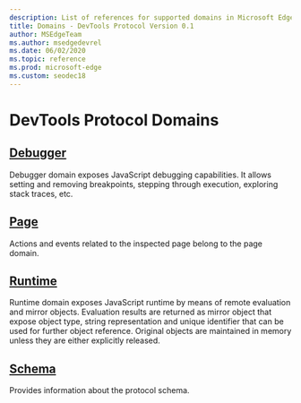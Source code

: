 ```yaml
---
description: List of references for supported domains in Microsoft Edge DevTools Protocol Version 0.1.
title: Domains - DevTools Protocol Version 0.1
author: MSEdgeTeam
ms.author: msedgedevrel
ms.date: 06/02/2020
ms.topic: reference
ms.prod: microsoft-edge
ms.custom: seodec18
---
```

# DevTools Protocol Domains
## [Debugger](debugger.md)
Debugger domain exposes JavaScript debugging capabilities. It allows setting and removing breakpoints, stepping through execution, exploring stack traces, etc.
## [Page](page.md)
Actions and events related to the inspected page belong to the page domain.
## [Runtime](runtime.md)
Runtime domain exposes JavaScript runtime by means of remote evaluation and mirror objects. Evaluation results are returned as mirror object that expose object type, string representation and unique identifier that can be used for further object reference. Original objects are maintained in memory unless they are either explicitly released.
## [Schema](schema.md)
Provides information about the protocol schema.